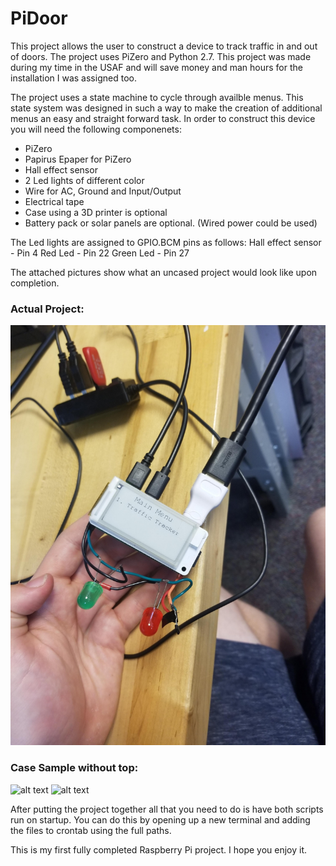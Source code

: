 # PiDoor
This project allows the user to construct a device to track traffic in and out of doors. The project uses PiZero and Python 2.7. This project was made during my time in the USAF and will save money and man hours for the installation I was assigned too.

The project uses a state machine to cycle through availble menus. This state system was designed in such a way to make the creation of additional menus an easy and straight forward task. In order to construct this device you will need the following componenets:

- PiZero
- Papirus Epaper for PiZero
- Hall effect sensor
- 2 Led lights of different color
- Wire for AC, Ground and Input/Output
- Electrical tape
- Case using a 3D printer is optional
- Battery pack or solar panels are optional. (Wired power could be used)

The Led lights are assigned to GPIO.BCM pins as follows:
Hall effect sensor - Pin 4
Red Led - Pin 22
Green Led - Pin 27

The attached pictures show what an uncased project would look like upon completion. 

### Actual Project:

![alt text](https://github.com/Aeryes/PiDoor/blob/master/Project%20Images/actualproject.jpg)

### Case Sample without top:

![alt text](https://i.imgur.com/h33OSPK.jpg)
![alt text](https://i.imgur.com/YEo7sbK.jpg)

After putting the project together all that you need to do is have both scripts run on startup. You can do this by opening up a new terminal and adding the files to crontab using the full paths.

This is my first fully completed Raspberry Pi project. I hope you enjoy it.
